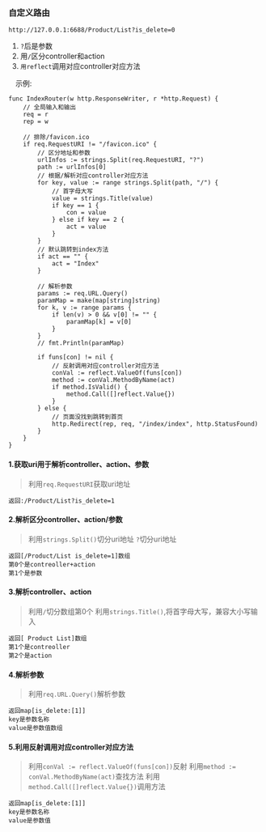 ### 自定义路由
```
http://127.0.0.1:6688/Product/List?is_delete=0
```
1. `?`后是参数
2. 用`/`区分controller和action
3. `用reflect`调用对应controller对应方法

&emsp;示例:
```
func IndexRouter(w http.ResponseWriter, r *http.Request) {
	// 全局输入和输出
	req = r
	rep = w

	// 排除/favicon.ico
	if req.RequestURI != "/favicon.ico" {
		// 区分地址和参数
		urlInfos := strings.Split(req.RequestURI, "?")
		path := urlInfos[0]
		// 根据/解析对应controller对应方法
		for key, value := range strings.Split(path, "/") {
			// 首字母大写
			value = strings.Title(value)
			if key == 1 {
				con = value
			} else if key == 2 {
				act = value
			}
		}
		// 默认跳转到index方法
		if act == "" {
			act = "Index"
		}

		// 解析参数
		params := req.URL.Query()
		paramMap = make(map[string]string)
		for k, v := range params {
			if len(v) > 0 && v[0] != "" {
				paramMap[k] = v[0]
			}
		}
		// fmt.Println(paramMap)

		if funs[con] != nil {
			// 反射调用对应controller对应方法
			conVal := reflect.ValueOf(funs[con])
			method := conVal.MethodByName(act)
			if method.IsValid() {
				method.Call([]reflect.Value{})
			}
		} else {
			// 页面没找到跳转到首页
			http.Redirect(rep, req, "/index/index", http.StatusFound)
		}
	}
}
```
#### 1.获取uri用于解析controller、action、参数
> 利用`req.RequestURI`获取uri地址
``` 
返回:/Product/List?is_delete=1
```
#### 2.解析区分controller、action/参数
> 利用`strings.Split()`切分uri地址
> `?`切分uri地址
``` 
返回[/Product/List is_delete=1]数组
第0个是contreoller+action
第1个是参数
```
#### 3.解析controller、action
> 利用`/`切分数组第0个
> 利用`strings.Title()`,将首字母大写，兼容大小写输入
``` 
返回[ Product List]数组
第1个是contreoller
第2个是action
```
#### 4.解析参数
> 利用`req.URL.Query()`解析参数
``` 
返回map[is_delete:[1]]
key是参数名称
value是参数值数组
```
#### 5.利用反射调用对应controller对应方法
> 利用`conVal := reflect.ValueOf(funs[con])`反射
> 利用`method := conVal.MethodByName(act)`查找方法
> 利用`method.Call([]reflect.Value{})`调用方法
``` 
返回map[is_delete:[1]]
key是参数名称
value是参数值
```
